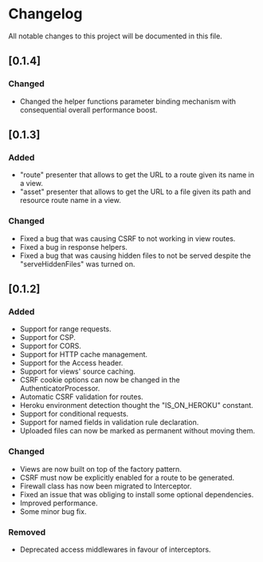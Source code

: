 # Changelog
All notable changes to this project will be documented in this file.

## [0.1.4]

### Changed
- Changed the helper functions parameter binding mechanism with consequential overall performance boost.

## [0.1.3]

### Added
- "route" presenter that allows to get the URL to a route given its name in a view.
- "asset" presenter that allows to get the URL to a file given its path and resource route name in a view.

### Changed
- Fixed a bug that was causing CSRF to not working in view routes.
- Fixed a bug in response helpers.
- Fixed a bug that was causing hidden files to not be served despite the "serveHiddenFiles" was turned on.

## [0.1.2]
### Added

- Support for range requests.
- Support for CSP.
- Support for CORS.
- Support for HTTP cache management.
- Support for the Access header.
- Support for views' source caching.
- CSRF cookie options can now be changed in the AuthenticatorProcessor.
- Automatic CSRF validation for routes.
- Heroku environment detection thought the "IS_ON_HEROKU" constant.
- Support for conditional requests.
- Support for named fields in validation rule declaration.
- Uploaded files can now be marked as permanent without moving them.

### Changed

- Views are now built on top of the factory pattern.
- CSRF must now be explicitly enabled for a route to be generated.
- Firewall class has now been migrated to Interceptor.
- Fixed an issue that was obliging to install some optional dependencies.
- Improved performance.
- Some minor bug fix.

### Removed

- Deprecated access middlewares in favour of interceptors.